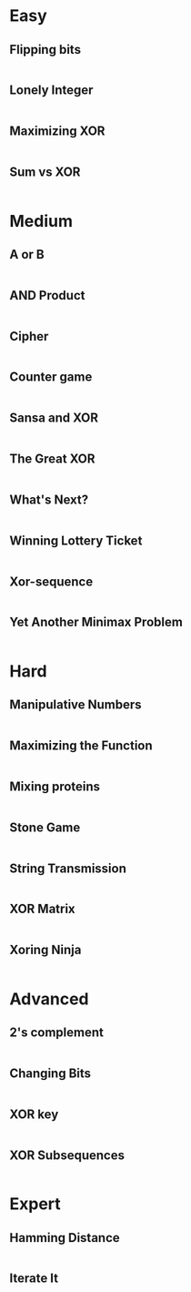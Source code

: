 # Easy

## Flipping bits

```java

```

## Lonely Integer

```java

```

## Maximizing XOR

```java

```

## Sum vs XOR

```java

```

# Medium

## A or B

```java

```

## AND Product

```java

```

## Cipher

```java

```

## Counter game

```java

```

## Sansa and XOR

```java

```

## The Great XOR

```java

```

## What's Next?

```java

```

## Winning Lottery Ticket

```java

```

## Xor-sequence

```java

```

## Yet Another Minimax Problem

```java

```

# Hard

## Manipulative Numbers

```java

```

## Maximizing the Function

```java

```

## Mixing proteins

```java

```

## Stone Game

```java

```

## String Transmission

```java

```

## XOR Matrix

```java

```

## Xoring Ninja

```java

```

# Advanced

## 2's complement

```java

```

## Changing Bits

```java

```

## XOR key

```java

```

## XOR Subsequences

```java

```

# Expert

## Hamming Distance

```java

```

## Iterate It

```java

```